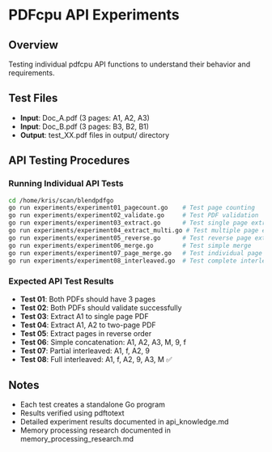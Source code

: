 # PDFcpu API Experiments

## Overview
Testing individual pdfcpu API functions to understand their behavior and requirements.

## Test Files
- **Input**: Doc_A.pdf (3 pages: A1, A2, A3)
- **Input**: Doc_B.pdf (3 pages: B3, B2, B1)
- **Output**: test_XX.pdf files in output/ directory

## API Testing Procedures

### Running Individual API Tests
```bash
cd /home/kris/scan/blendpdfgo
go run experiments/experiment01_pagecount.go    # Test page counting
go run experiments/experiment02_validate.go     # Test PDF validation
go run experiments/experiment03_extract.go      # Test single page extraction
go run experiments/experiment04_extract_multi.go # Test multiple page extraction
go run experiments/experiment05_reverse.go      # Test reverse page extraction
go run experiments/experiment06_merge.go        # Test simple merge
go run experiments/experiment07_page_merge.go   # Test individual page merge
go run experiments/experiment08_interleaved.go  # Test complete interleaved pattern
```

### Expected API Test Results
- **Test 01**: Both PDFs should have 3 pages
- **Test 02**: Both PDFs should validate successfully
- **Test 03**: Extract A1 to single page PDF
- **Test 04**: Extract A1, A2 to two-page PDF
- **Test 05**: Extract pages in reverse order
- **Test 06**: Simple concatenation: A1, A2, A3, M, 9, f
- **Test 07**: Partial interleaved: A1, f, A2, 9
- **Test 08**: Full interleaved: A1, f, A2, 9, A3, M ✅

## Notes
- Each test creates a standalone Go program
- Results verified using pdftotext
- Detailed experiment results documented in api_knowledge.md
- Memory processing research documented in memory_processing_research.md
